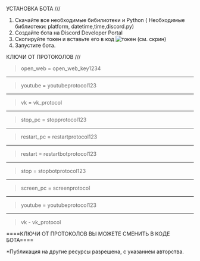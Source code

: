 УСТАНОВКА БОТА ///

1. Скачайте все необходимые бибилиотеки и Python ( Необходимые библиотеки: platform, datetime,time,discord.py)
2. Создайте бота на Discord Developer Portal
3. Скопируйте токен и вставьте его в код ![токен](https://github.com/Akitilltka/PCControl.py/assets/150997697/1763902d-4013-4629-a423-54d5c975f462) (см. скрин)
4. Запустите бота.

КЛЮЧИ ОТ ПРОТОКОЛОВ ///
>open_web = open_web_key1234
------------------
>youtube = youtubeprotocol123
------------------
>vk = vk_protocol
------------------
>stop_pc = stopprotocol123
------------------
>restart_pc = restartprotocol123
------------------
>restart = restartbotprotocol123
------------------
>stop = stopbotprotocol123 
--------------------
>screen_pc = screenprotocol
------------------
>youtube = youtubeprotocol123
------------------
>vk - vk_protocol 

====КЛЮЧИ ОТ ПРОТОКОЛОВ ВЫ МОЖЕТЕ СМЕНИТЬ В КОДЕ БОТА====



*Публикация на другие ресурсы разрешена, с указанием авторства.

